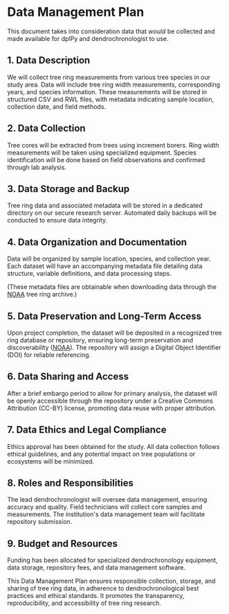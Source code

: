 # Data Management Plan

This document takes into consideration data that *would* be collected and made available for dplPy and dendrochronologist to use.

## 1. Data Description
We will collect tree ring measurements from various tree species in our study area. Data will include tree ring width measurements, corresponding years, and species information. These measurements will be stored in structured CSV and RWL files, with metadata indicating sample location, collection date, and field methods.

## 2. Data Collection
Tree cores will be extracted from trees using increment borers. Ring width measurements will be taken using specialized equipment. Species identification will be done based on field observations and confirmed through lab analysis.

## 3. Data Storage and Backup
Tree ring data and associated metadata will be stored in a dedicated directory on our secure research server. Automated daily backups will be conducted to ensure data integrity.

## 4. Data Organization and Documentation
Data will be organized by sample location, species, and collection year. Each dataset will have an accompanying metadata file detailing data structure, variable definitions, and data processing steps. 

(These metadata files are obtainable when downloading data through the [NOAA](https://www.ncei.noaa.gov/products/paleoclimatology/tree-ring) tree ring archive.)

## 5. Data Preservation and Long-Term Access
Upon project completion, the dataset will be deposited in a recognized tree ring database or repository, ensuring long-term preservation and discoverability ([NOAA](https://www.ncei.noaa.gov/products/paleoclimatology/tree-ring)). The repository will assign a Digital Object Identifier (DOI) for reliable referencing.

## 6. Data Sharing and Access
After a brief embargo period to allow for primary analysis, the dataset will be openly accessible through the repository under a Creative Commons Attribution (CC-BY) license, promoting data reuse with proper attribution.

## 7. Data Ethics and Legal Compliance
Ethics approval has been obtained for the study. All data collection follows ethical guidelines, and any potential impact on tree populations or ecosystems will be minimized.

## 8. Roles and Responsibilities
The lead dendrochronologist will oversee data management, ensuring accuracy and quality. Field technicians will collect core samples and measurements. The institution's data management team will facilitate repository submission.

## 9. Budget and Resources
Funding has been allocated for specialized dendrochronology equipment, data storage, repository fees, and data management software.

This Data Management Plan ensures responsible collection, storage, and sharing of tree ring data, in adherence to dendrochronological best practices and ethical standards. It promotes the transparency, reproducibility, and accessibility of tree ring research.